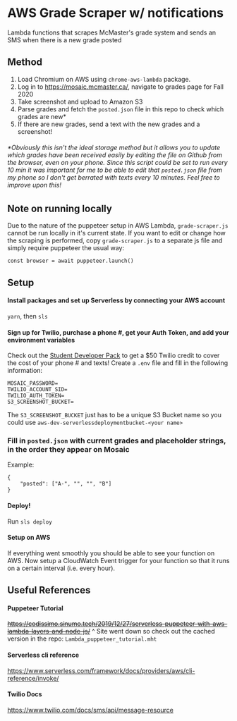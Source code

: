 # AWS Grade Scraper w/ notifications
Lambda functions that scrapes McMaster's grade system and sends an SMS when there is a new grade posted

## Method
1. Load Chromium on AWS using `chrome-aws-lambda` package.
2. Log in to https://mosaic.mcmaster.ca/, navigate to grades page for Fall 2020
3. Take screenshot and upload to Amazon S3
4. Parse grades and fetch the `posted.json` file in this repo to check which grades are new*
5. If there are new grades, send a text with the new grades and a screenshot!

###### *Obviously this isn't the ideal storage method but it allows you to update which grades have been received easily by editing the file on Github from the browser, even on your phone. Since this script could be set to run every 10 min it was important for me to be able to edit that `posted.json` file from my phone so I don't get berrated with texts every 10 minutes. Feel free to improve upon this!

## Note on running locally
Due to the nature of the puppeteer setup in AWS Lambda, `grade-scraper.js` cannot be run locally in it's current state. If you want to edit or change how the scraping is performed, copy `grade-scraper.js` to a separate js file and simply require puppeteer the usual way:
```const puppeteer = require('puppeteer');
const browser = await puppeteer.launch()
```

## Setup
#### Install packages and set up Serverless by connecting your AWS account
`yarn`, then `sls`

#### Sign up for Twilio, purchase a phone #, get your Auth Token, and add your environment variables
Check out the [Student Developer Pack](https://education.github.com/pack) to get a $50 Twilio credit to cover the cost of your phone # and texts!
Create a `.env` file and fill in the following information:
```MOSAIC_USERNAME=
MOSAIC_PASSWORD=
TWILIO_ACCOUNT_SID=
TWILIO_AUTH_TOKEN=
S3_SCREENSHOT_BUCKET=
```
The `S3_SCREENSHOT_BUCKET` just has to be a unique S3 Bucket name so you could use `aws-dev-serverlessdeploymentbucket-<your name>`

### Fill in `posted.json` with current grades and placeholder strings, in the order they appear on Mosaic
Example: 
```
{
    "posted": ["A-", "", "", "B"]
}
```

#### Deploy!
Run `sls deploy`

#### Setup on AWS
If everything went smoothly you should be able to see your function on AWS. Now setup a CloudWatch Event trigger for your function so that it runs on a certain interval (i.e. every hour).

## Useful References
#### Puppeteer Tutorial
~~https://codissimo.sinumo.tech/2019/12/27/serverless-puppeteer-with-aws-lambda-layers-and-node-js/~~
^ Site went down so check out the cached version in the repo: `Lambda_puppeteer_tutorial.mht`

#### Serverless cli reference
https://www.serverless.com/framework/docs/providers/aws/cli-reference/invoke/

#### Twilio Docs
https://www.twilio.com/docs/sms/api/message-resource
